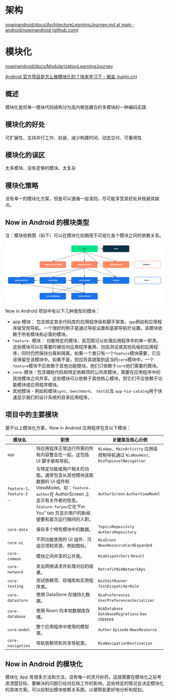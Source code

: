 # 架构

[nowinandroid/docs/ArchitectureLearningJourney.md at main · android/nowinandroid (github.com)](https://github.com/android/nowinandroid/blob/main/docs/ArchitectureLearningJourney.md)



# 模块化

[nowinandroid/docs/ModularizationLearningJourney](https://github.com/android/nowinandroid/blob/main/docs/ModularizationLearningJourney.md)

[Android 官方项目是怎么做模块化的？快来学习下 - 掘金 (juejin.cn)](https://juejin.cn/post/7128069998978793509)

## 概述

模块化是将单一模块代码结构分为高内聚低耦合的多模块的一种编码实践



## 模块化的好处

可扩展性、支持并行工作、封装、减少构建时间、动态交付、可重用性



## 模块化的误区

太多模块、没有足够的模块、太复杂



## 模块化策略

没有单一的模块化方案，但是可以遵循一般准则，尽可能享受其好处并规避其缺点。



## Now in Android 的模块类型

注：模块依赖图（如下）可以在模块化初期用于可视化各个模块之间的依赖关系。

![modularization-graph.drawio](assets/modularization-graph.drawio.png)

Now in Android 项目中有以下几种类型的模块：

- app 模块： 包含绑定其余代码库的应用程序级和脚手架类，`app`例如和应用程序级受控导航。一个很好的例子是通过导航设置和底部导航栏设置。该模块依赖于所有模块和必需的模块。
- `feature-` 模块： 功能特定的模块，其范围可以处理应用程序中的单一职责。这些模块可以在需要时被任何应用程序重用，包括测试或其他风格的应用程序，同时仍然保持分离和隔离。如果一个类只有一个`feature`模块需要，它应该保留在该模块中。如果不是，则应将其提取到适当的`core`模块中。一个`feature`模块不应依赖于其他功能模块。他们只依赖于`core`他们需要的模块。
- `core-`模块：包含辅助代码和特定依赖项的公共库模块，需要在应用程序中的其他模块之间共享。这些模块可以依赖于其他核心模块，但它们不应依赖于功能模块或应用程序模块。
- 其他模块 - 例如和模块`sync`、`benchmark`、 `test`以及 `app-nia-catalog`用于快速显示我们的设计系统的目录应用程序。



## 项目中的主要模块

基于以上模块化方案，Now in Android 应用程序包含以下模块：

| 模块名                       | 职责                                                         | 关键类及核心示例                                             |
| ---------------------------- | ------------------------------------------------------------ | ------------------------------------------------------------ |
| `app`                        | 将应用程序正常运行所需的所有内容整合在一起。这包括 UI 脚手架和导航。 | `NiaApp, MainActivity` 应用级控制导航通过 `NiaNavHost, NiaTopLevelNavigation` |
| `feature-1,` `feature-2` ... | 与特定功能或用户相关的功能。通常包含从其他模块读取数据的 UI 组件和 ViewModel。如：`feature-author`在 AuthorScreen 上显示有关作者的信息。`feature-foryou`它在“For You” tab 页显示用户的新闻提要和首次运行期间的入职。 | `AuthorScreen` `AuthorViewModel`                             |
| `core-data`                  | 保存多个特性模块中的数据。                                   | `TopicsRepository` `AuthorsRepository`                       |
| `core-ui`                    | 不同功能使用的 UI 组件、可组合项和资源，例如图标。           | `NiaIcons` `NewsResourceCardExpanded`                        |
| `core-common`                | 模块之间共享的公共类。                                       | `NiaDispatchers` `Result`                                    |
| `core-network`               | 发出网络请求并处理对应的结果。                               | `RetrofitNiANetworkApi`                                      |
| `core-testing`               | 测试依赖项、存储库和实用程序类。                             | `NiaTestRunner` `TestDispatcherRule`                         |
| `core-datastore`             | 使用 DataStore 存储持久数据。                                | `NiaPreferences` `UserPreferencesSerializer`                 |
| `core-database`              | 使用 Room 的本地数据库存储。                                 | `NiADatabase` `DatabaseMigrations` `Dao` classes             |
| `core-model`                 | 整个应用程序中使用的模型类。                                 | `Author` `Episode` `NewsResource`                            |
| `core-navigation`            | 导航依赖项和共享导航类。                                     | `NiaNavigationDestination`                                   |



## Now in Android 的模块化

模块化 App 有很多方法和方法，没有唯一的灵丹妙药。这就需要在模块化之前考虑清楚目标、要解决的问题已经对后续工作的影响，这些特定的情况会决定模块化的具体方案。可以绘制出模块依赖关系图，以便帮助更好地分析和规划。